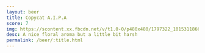 ```yaml
---
layout: beer
title: Copycat A.I.P.A
score: 7
img: https://scontent.xx.fbcdn.net/v/t1.0-0/p480x480/1797322_10153118666983745_5915201915827958878_n.jpg?oh=dad97ebf182f5ee41d1a278358a3ce62&oe=5911B1BD
desc: A nice floral aroma but a little bit harsh
permalink: /beer/:title.html
---
```


